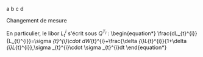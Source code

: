 ﻿a b c d


Changement de mesure


En particulier, le libor $L_{t}^{i}$ s'écrit sous $Q^{T_{i}}$ : 
\begin{equation*}
\frac{dL_{t}^{i}}{L_{t}^{i}}=\sigma _{t}^{i}\cdot dW_{t}^{i}+\frac{\delta
_{i}L_{t}^{i}}{1+\delta _{i}L_{t}^{i}}\,\sigma _{t}^{i}\cdot \sigma
_{t}^{i}dt
\end{equation*}



